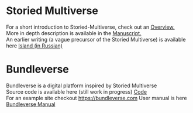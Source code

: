 # Storied Multiverse
For a short introduction to Storied-Multiverse, check out an <a href="https://storiedmultiverse.github.io/overview/" target="_blank"> Overview. </a> 
<br>
More in depth description is available in the <a href="https://storiedmultiverse.github.io/manuscript/" target="_blank"> Manuscript. </a> 
<br>
An earlier writing (a vague precursor of the Storied Multiverse) is available here <a href="https://storiedmultiverse.github.io/island/" target="_blank"> Island (in Russian) </a>
<br>
# Bundleverse
Bundleverse is a digital platform inspired by Storied Multiverse <br>
Source code is available here (still work in progress) <a href="https://github.com/nugzarm/sizmari" targer="_blank"> Code </a>
<br>
For an example site checkout <a href="https://bundleverse.com:8080" targer="_blank"> https://bundleverse.com </a>
User manual is here <a href="https://storiedmultiverse.github.io/bundleverse_manual/" target="_blank"> Bundleverse Manual </a> 
